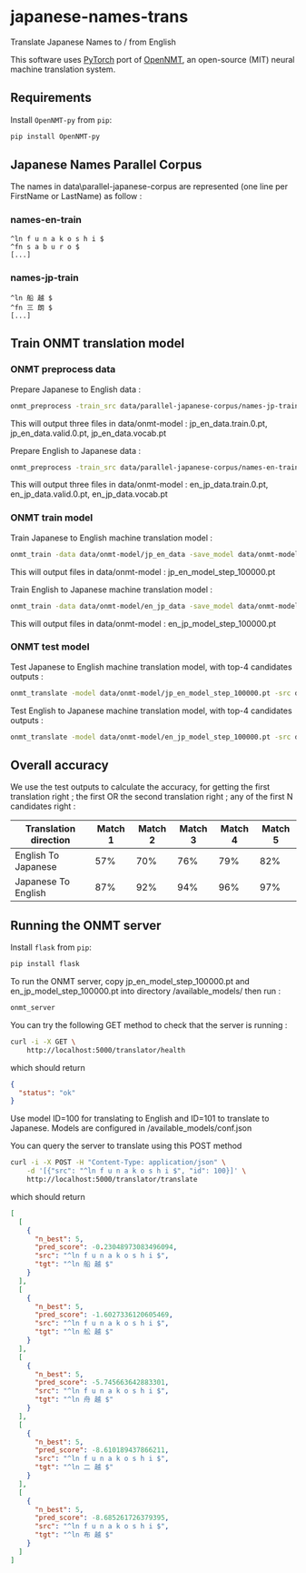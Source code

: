 # japanese-names-trans
Translate Japanese Names to / from English

This software uses [PyTorch](https://github.com/pytorch/pytorch)
port of [OpenNMT](https://github.com/OpenNMT/OpenNMT),
an open-source (MIT) neural machine translation system.


## Requirements

Install `OpenNMT-py` from `pip`:
```bash
pip install OpenNMT-py
```

## Japanese Names Parallel Corpus
The names in data\parallel-japanese-corpus are represented (one line per FirstName or LastName) as follow : 
### names-en-train
```
^ln f u n a k o s h i $
^fn s a b u r o $
[...]
```

### names-jp-train
```
^ln 船 越 $
^fn 三 朗 $
[...]
```

## Train ONMT translation model
### ONMT preprocess data
Prepare Japanese to English data :
```bash
onmt_preprocess -train_src data/parallel-japanese-corpus/names-jp-train.txt -train_tgt data/parallel-japanese-corpus/names-en-train.txt -valid_src data/parallel-japanese-corpus/names-jp-val.txt -valid_tgt data/parallel-japanese-corpus/names-en-val.txt -save_data data/onmt-model/jp_en_data
```

This will output three files in data/onmt-model : jp_en_data.train.0.pt, jp_en_data.valid.0.pt, jp_en_data.vocab.pt

Prepare English to Japanese data :
```bash
onmt_preprocess -train_src data/parallel-japanese-corpus/names-en-train.txt -train_tgt data/parallel-japanese-corpus/names-jp-train.txt -valid_src data/parallel-japanese-corpus/names-en-val.txt -valid_tgt data/parallel-japanese-corpus/names-jp-val.txt -save_data data/onmt-model/en_jp_data
```

This will output three files in data/onmt-model : en_jp_data.train.0.pt, en_jp_data.valid.0.pt, en_jp_data.vocab.pt

### ONMT train model
Train Japanese to English machine translation model :
```bash
onmt_train -data data/onmt-model/jp_en_data -save_model data/onmt-model/jp_en_model -world_size 1 -gpu_ranks 0
```

This will output files in data/onmt-model : jp_en_model_step_100000.pt

Train English to Japanese machine translation model :
```bash
onmt_train -data data/onmt-model/en_jp_data -save_model data/onmt-model/en_jp_model -world_size 1 -gpu_ranks 0
```

This will output files in data/onmt-model : en_jp_model_step_100000.pt

### ONMT test model
Test Japanese to English machine translation model, with top-4 candidates outputs :
```bash
onmt_translate -model data/onmt-model/jp_en_model_step_100000.pt -src data/parallel-japanese-corpus/names-jp-test.txt -output data/test/names-en-test-out.txt -replace_unk -n_best 3
```

Test English to Japanese machine translation model, with top-4 candidates outputs :
```bash
onmt_translate -model data/onmt-model/en_jp_model_step_100000.pt -src data/parallel-japanese-corpus/names-en-test.txt -output data/test/names-jp-test-out.txt -replace_unk -n_best 3
```

## Overall accuracy
We use the test outputs to calculate the accuracy, for getting the first translation right ; the first OR the second translation right ; any of the first N candidates right :

| Translation direction | Match 1 | Match 2 | Match 3 | Match 4 | Match 5 |
| ------------- | ------------- | ------------- | ------------- | ------------- | ------------- |
| English To Japanese  | 57%	|	70%	|	76% | 79% | 82% |
| Japanese To English  |  87%  |  92% |   94% | 96% | 97% |

## Running the ONMT server

Install `flask` from `pip`:
```bash
pip install flask
```

To run the ONMT server, copy jp_en_model_step_100000.pt and en_jp_model_step_100000.pt into directory /available_models/
then run :
```bash
onmt_server 
```

You can try the following GET method to check that the server is running :
```bash
curl -i -X GET \
    http://localhost:5000/translator/health
```
which should return 
```json
{
  "status": "ok"
}
```

Use model ID=100 for translating to English and ID=101 to translate to Japanese. Models are configured in /available_models/conf.json

You can query the server to translate using this POST method
```bash
curl -i -X POST -H "Content-Type: application/json" \
    -d '[{"src": "^ln f u n a k o s h i $", "id": 100}]' \
    http://localhost:5000/translator/translate
```
which should return 
```json
[
  [
    {
      "n_best": 5,
      "pred_score": -0.23048973083496094,
      "src": "^ln f u n a k o s h i $",
      "tgt": "^ln 船 越 $"
    }
  ],
  [
    {
      "n_best": 5,
      "pred_score": -1.6027336120605469,
      "src": "^ln f u n a k o s h i $",
      "tgt": "^ln 舩 越 $"
    }
  ],
  [
    {
      "n_best": 5,
      "pred_score": -5.745663642883301,
      "src": "^ln f u n a k o s h i $",
      "tgt": "^ln 舟 越 $"
    }
  ],
  [
    {
      "n_best": 5,
      "pred_score": -8.610189437866211,
      "src": "^ln f u n a k o s h i $",
      "tgt": "^ln 二 越 $"
    }
  ],
  [
    {
      "n_best": 5,
      "pred_score": -8.685261726379395,
      "src": "^ln f u n a k o s h i $",
      "tgt": "^ln 布 越 $"
    }
  ]
]
```


